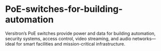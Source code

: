 # PoE-switches-for-building-automation
Versitron’s PoE switches provide power and data for building automation, security systems, access control, video streaming, and audio networks—ideal for smart facilities and mission-critical infrastructure.
